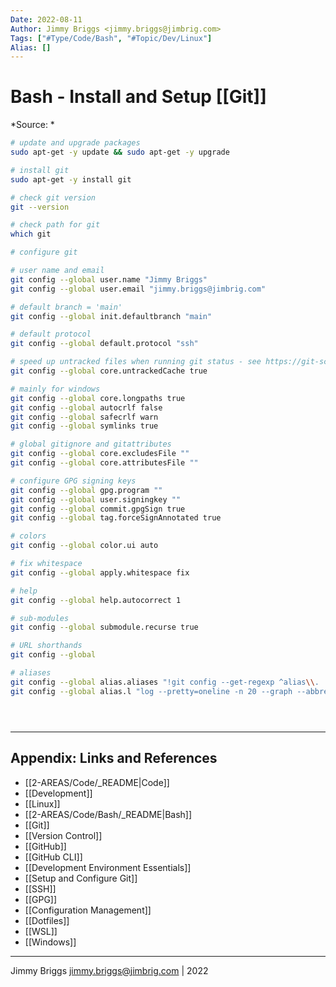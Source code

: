 ```yaml
---
Date: 2022-08-11
Author: Jimmy Briggs <jimmy.briggs@jimbrig.com>
Tags: ["#Type/Code/Bash", "#Topic/Dev/Linux"]
Alias: []
---
```


# Bash - Install and Setup [[Git]]

*Source: *

```bash
# update and upgrade packages
sudo apt-get -y update && sudo apt-get -y upgrade

# install git
sudo apt-get -y install git

# check git version
git --version

# check path for git
which git

# configure git

# user name and email
git config --global user.name "Jimmy Briggs"
git config --global user.email "jimmy.briggs@jimbrig.com"

# default branch = 'main'
git config --global init.defaultbranch "main"

# default protocol
git config --global default.protocol "ssh"

# speed up untracked files when running git status - see https://git-scm.com/docs/git-update-index#_untracked_cache
git config --global core.untrackedCache true

# mainly for windows
git config --global core.longpaths true
git config --global autocrlf false
git config --global safecrlf warn
git config --global symlinks true

# global gitignore and gitattributes
git config --global core.excludesFile ""
git config --global core.attributesFile ""

# configure GPG signing keys
git config --global gpg.program ""
git config --global user.signingkey ""
git config --global commit.gpgSign true
git config --global tag.forceSignAnnotated true

# colors
git config --global color.ui auto

# fix whitespace
git config --global apply.whitespace fix

# help
git config --global help.autocorrect 1

# sub-modules
git config --global submodule.recurse true

# URL shorthands
git config --global 

# aliases
git config --global alias.aliases "!git config --get-regexp ^alias\\. | sed -e s/^alias\\.// -e s/\\ /\\ =\\ / | grep -v ^'alias '"
git config --global alias.l "log --pretty=oneline -n 20 --graph --abbrev-commit"





```

***

## Appendix: Links and References

- [[2-AREAS/Code/_README|Code]]
- [[Development]]
- [[Linux]]
- [[2-AREAS/Code/Bash/_README|Bash]]
- [[Git]]
- [[Version Control]]
- [[GitHub]]
- [[GitHub CLI]]
- [[Development Environment Essentials]]
- [[Setup and Configure Git]]
- [[SSH]]
- [[GPG]]
- [[Configuration Management]]
- [[Dotfiles]]
- [[WSL]]
- [[Windows]]

***

Jimmy Briggs <jimmy.briggs@jimbrig.com> | 2022

